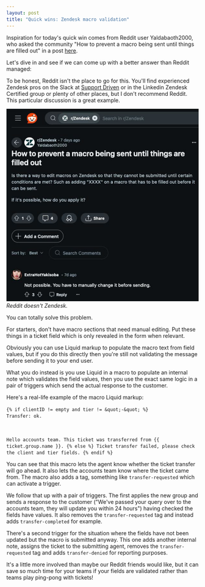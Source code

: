 ```yaml
---
layout: post
title: "Quick wins: Zendesk macro validation"
---
```


Inspiration for today's quick win comes from Reddit user Yaldabaoth2000, who asked the community "How to prevent a macro being sent until things are filled out" in a post [here](https://www.reddit.com/r/Zendesk/comments/1cx3d08/how_to_prevent_a_macro_being_sent_until_things/).

Let's dive in and see if we can come up with a better answer than Reddit managed<!--excerpt-end-->:

To be honest, Reddit isn't the place to go for this. You'll find experienced Zendesk pros on the Slack at [Support Driven](https://www.supportdriven.com/) or in the Linkedin Zendesk Certified group or plenty of other places, but I don't recommend Reddit. This particular discussion is a great example.

![Reddit doesn't Zendesk.](/public/img/reddit.jpeg)
*Reddit doesn't Zendesk.*

You can totally solve this problem.

For starters, don't have macro sections that need manual editing. Put these things in a ticket field which is only revealed in the form when relevant.

Obviously you can use Liquid markup to populate the macro text from field values, but if you do this directly then you're still not validating the message before sending it to your end user.

What you do instead is you use Liquid in a macro to populate an internal note which validates the field values, then you use the exact same logic in a pair of triggers which send the actual response to the customer.

Here's a real-life example of the macro Liquid markup:

<code>{% if clientID != empty and tier !&#x3D; \&quot;-\&quot; %}
Transfer: ok.

Hello accounts team. This ticket was transferred from {{ ticket.group.name }}.
{% else %}
Ticket transfer failed, please check the client and tier fields.
{% endif %}</code>

You can see that this macro lets the agent know whether the ticket transfer will go ahead. It also lets the accounts team know where the ticket came from. The macro also adds a tag, something like `transfer-requested` which can activate a trigger.

We follow that up with a pair of triggers. The first applies the new group and sends a response to the customer ("We've passed your query over to the accounts team, they will update you within 24 hours") having checked the fields have values. It also removes the `transfer-requested` tag and instead adds `transfer-completed` for example.

There's a second trigger for the situation where the fields have not been updated but the macro is submitted anyway. This one adds another internal note, assigns the ticket to the submitting agent, removes the `transfer-requested` tag and adds `transfer-denied` for reporting purposes.

It's a little more involved than maybe our Reddit friends would like, but it can save so much time for your teams if your fields are validated rather than teams play ping-pong with tickets!